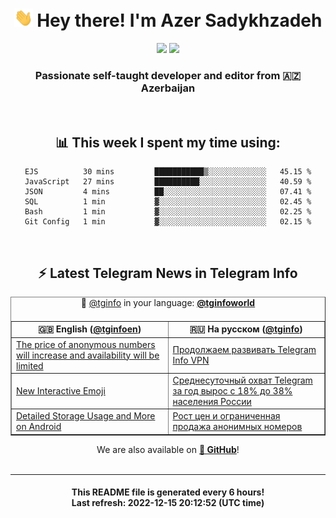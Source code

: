 <div align="center">
	<div>
		<h1>
      <img src="./assets/hi.gif" width="30px"> Hey there! I'm Azer Sadykhzadeh
    </h1>
    <img height="18" src="https://komarev.com/ghpvc/?username=sadykhzadeh&label=Views&color=2081c1&style=flat-square" />
		<a href="https://wakatime.com/@Azer"> <img height="18" src="https://wakatime.com/badge/user/f80ae27a-c328-426f-a381-bc84136e2dd6.svg" /> </a>
    <h3>
      Passionate self-taught developer and editor from 🇦🇿 Azerbaijan
    </h3>
  </div>
  <br>

<h2>📊 This week I spent my time using:</h2>

<!--START_SECTION:waka-->

```text
EJS          30 mins         ███████████▒░░░░░░░░░░░░░   45.15 %
JavaScript   27 mins         ██████████░░░░░░░░░░░░░░░   40.59 %
JSON         4 mins          ██░░░░░░░░░░░░░░░░░░░░░░░   07.41 %
SQL          1 min           ▓░░░░░░░░░░░░░░░░░░░░░░░░   02.45 %
Bash         1 min           ▓░░░░░░░░░░░░░░░░░░░░░░░░   02.25 %
Git Config   1 min           ▓░░░░░░░░░░░░░░░░░░░░░░░░   02.15 %
```

<!--END_SECTION:waka-->

<br>

<h2>⚡️ Latest Telegram News in Telegram Info</h2>
  <table border>
		<tr>
			<th width="50%">🇬🇧 English (<a href="https://t.me/tginfoen">@tginfoen</a>)</th>
			<th>🇷🇺 На русском (<a href="https://t.me/tginfo">@tginfo</a>)</th>
		</tr>
		<caption>🚩 <a href="https://t.me/tginfo">@tginfo</a> in your language: <a href="https://t.me/tginfoworld"><b>@tginfoworld</b></a><caption/>
  <tr><td><a href="https://t.me/tginfoen/1563">The price of anonymous numbers will increase and availability will be limited</a></td>
    <td><a href="https://t.me/tginfo/3532">Продолжаем развивать Telegram Info VPN</a></td></tr><tr><td><a href="https://t.me/tginfoen/1562">New Interactive Emoji</a></td>
    <td><a href="https://t.me/tginfo/3531">Среднесуточный охват Telegram за год вырос с 18% до 38% населения России</a></td></tr><tr><td><a href="https://t.me/tginfoen/1561">Detailed Storage Usage and More on Android</a></td>
    <td><a href="https://t.me/tginfo/3530">Рост цен и ограниченная продажа анонимных номеров</a></td></tr>
</table>
We are also available on <a href="https://github.com/tginfo"><b>🐙 GitHub</b></a>!
</div>

<br>
<hr>
<h4 align="center">This README file is generated <b>every 6 hours</b>!</br>Last refresh: <b>2022-12-15 20:12:52 (UTC time)</b></h4>
